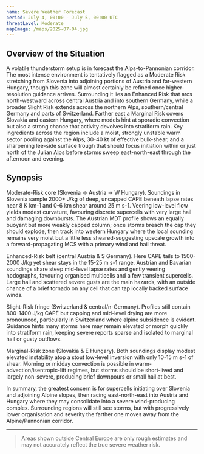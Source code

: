 ```yaml
---
name: Severe Weather Forecast
period: July 4, 00:00 - July 5, 00:00 UTC
threatLevel: Moderate
mapImage: /maps/2025-07-04.jpg
---
```


## Overview of the Situation

A volatile thunderstorm setup is in forecast the Alps-to-Pannonian corridor. The most intense environment is tentatively flagged as a Moderate Risk stretching from Slovenia into adjoining portions of Austria and far-western Hungary, though this zone will almost certainly be refined once higher-resolution guidance arrives. Surrounding it lies an Enhanced Risk that arcs north-westward across central Austria and into southern Germany, while a broader Slight Risk extends across the northern Alps, southern/central Germany and parts of Switzerland. Farther east a Marginal Risk covers Slovakia and eastern Hungary, where models hint at sporadic convection but also a strong chance that activity devolves into stratiform rain. Key ingredients across the region include a moist, strongly unstable warm sector pooling against the Alps, 30-40 kt of effective bulk-shear, and a sharpening lee-side surface trough that should focus initiation within or just north of the Julian Alps before storms sweep east-north-east through the afternoon and evening.

## Synopsis

Moderate-Risk core (Slovenia -> Austria -> W Hungary). Soundings in Slovenia sample 2000+ J/kg of deep, uncapped CAPE beneath lapse rates near 8 K km-1 and 0-6 km shear around 25 m s-1. Veering low-level flow yields modest curvature, favouring discrete supercells with very large hail and damaging downbursts. The Austrian MDT profile shows an equally buoyant but more weakly capped column; once storms breach the cap they should explode, then track into western Hungary where the local sounding remains very moist but a little less sheared-suggesting upscale growth into a forward-propagating MCS with a primary wind and hail threat.

Enhanced-Risk belt (central Austria & S Germany). Here CAPE tails to 1500-2000 J/kg yet shear stays in the 15-25 m s-1 range. Austrian and Bavarian soundings share steep mid-level lapse rates and gently veering hodographs, favouring organised multicells and a few transient supercells. Large hail and scattered severe gusts are the main hazards, with an outside chance of a brief tornado on any cell that can tap locally backed surface winds.

Slight-Risk fringe (Switzerland & central/n-Germany). Profiles still contain 800-1400 J/kg CAPE but capping and mid-level drying are more pronounced, particularly in Switzerland where alpine subsidence is evident. Guidance hints many storms here may remain elevated or morph quickly into stratiform rain, keeping severe reports sparse and isolated to marginal hail or gusty outflows.

Marginal-Risk zone (Slovakia & E Hungary). Both soundings display modest elevated instability atop a stout low-level inversion with only 10-15 m s-1 of shear. Morning or midday convection is possible in warm-advection/isentropic-lift regimes, but storms should be short-lived and largely non-severe, producing brief downpours or small hail at best.

In summary, the greatest concern is for supercells initiating over Slovenia and adjoining Alpine slopes, then racing east-north-east into Austria and Hungary where they may consolidate into a severe wind-producing complex. Surrounding regions will still see storms, but with progressively lower organisation and severity the farther one moves away from the Alpine/Pannonian corridor.

---

> Areas shown outside Central Europe are only rough estimates and may not accurately reflect the true severe weather risk.